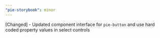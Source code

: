 ```yaml
---
"pie-storybook": minor
---
```


[Changed] - Updated component interface for `pie-button` and use hard coded property values in select controls
